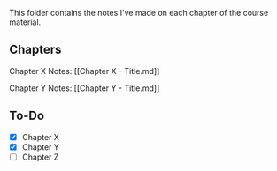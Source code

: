 This folder contains the notes I've made on each chapter of the course material.

## Chapters

Chapter X Notes: [[Chapter X - Title.md]]

Chapter Y Notes: [[Chapter Y - Title.md]]

## To-Do

- [x] Chapter X
- [x] Chapter Y
- [ ] Chapter Z